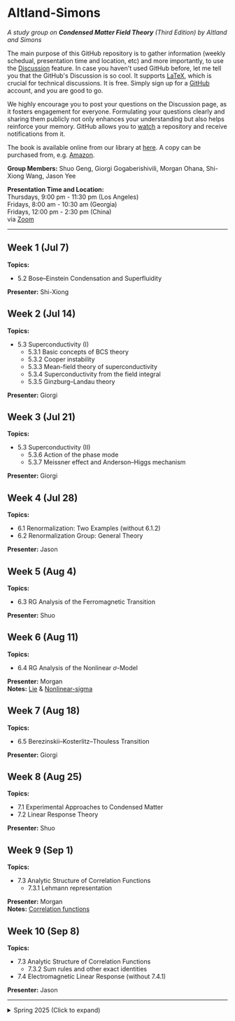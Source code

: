 # Altland-Simons
_A study group on **Condensed Matter Field Theory** (Third Edition) by Altland and Simons_

The main purpose of this GitHub repository is to gather information (weekly schedual, presentation time and location, etc) and more importantly, to use the [Discussion](https://github.com/shwangcmt/Altland-Simons/discussions) feature. In case you haven't used GitHub before, let me tell you that the GitHub's Discussion is so cool. It supports [LaTeX](https://docs.github.com/en/get-started/writing-on-github/working-with-advanced-formatting/writing-mathematical-expressions), which is crucial for technical discussions. It is free. Simply sign up for a [GitHub](https://github.com/signup) account, and you are good to go. 

We highly encourage you to post your questions on the Discussion page, as it fosters engagement for everyone. Formulating your questions clearly and sharing them publicly not only enhances your understanding but also helps reinforce your memory. GitHub allows you to [watch](https://docs.github.com/en/account-and-profile/managing-subscriptions-and-notifications-on-github/setting-up-notifications/configuring-notifications#configuring-your-watch-settings-for-an-individual-repository) a repository and receive notifications from it. 

The book is available online from our library at [here](https://search.library.ucr.edu/discovery/fulldisplay?docid=alma9919759025006531&context=L&vid=01CDL_RIV_INST:UCR&lang=en&search_scope=Everything&adaptor=Local%20Search%20Engine&isFrbr=true&tab=Everything&query=any,contains,altland%20simons&sortby=date_d&facet=frbrgroupid,include,9083417688746215883&offset=0). A copy can be purchased from, e.g. [Amazon](https://www.amazon.com/Condensed-Matter-Theory-Alexander-Altland/dp/1108494609/). 

**Group Members:** Shuo Geng, Giorgi Gogaberishivili, Morgan Ohana, Shi-Xiong Wang, Jason Yee

**Presentation Time and Location:**  
Thursdays, 9:00 pm - 11:30 pm (Los Angeles)  
Fridays, 8:00 am - 10:30 am (Georgia)  
Fridays, 12:00 pm - 2:30 pm (China)  
via [Zoom](https://ucr.zoom.us/my/shixiong)

---

## Week 1 (Jul 7)  
**Topics:**
- 5.2 Bose–Einstein Condensation and Superfluidity

**Presenter:** Shi-Xiong


## Week 2 (Jul 14)  
**Topics:**
- 5.3 Superconductivity (I)
  - 5.3.1 Basic concepts of BCS theory
  - 5.3.2 Cooper instability
  - 5.3.3 Mean-field theory of superconductivity
  - 5.3.4 Superconductivity from the field integral
  - 5.3.5 Ginzburg–Landau theory

**Presenter:** Giorgi


## Week 3 (Jul 21)  
**Topics:**
- 5.3 Superconductivity (II)
  - 5.3.6 Action of the phase mode
  - 5.3.7 Meissner effect and Anderson–Higgs mechanism

**Presenter:** Giorgi


## Week 4 (Jul 28)  
**Topics:**
- 6.1 Renormalization: Two Examples (without 6.1.2)
- 6.2 Renormalization Group: General Theory

**Presenter:** Jason


## Week 5 (Aug 4)  
**Topics:**
- 6.3 RG Analysis of the Ferromagnetic Transition

**Presenter:** Shuo


## Week 6 (Aug 11)  
**Topics:**
- 6.4 RG Analysis of the Nonlinear $\sigma$-Model

**Presenter:** Morgan  
**Notes:** [Lie](Morgan_Lie.pdf) & [Nonlinear-sigma](Morgan_Nonlinear-sigma.pdf)


## Week 7 (Aug 18)  
**Topics:**
- 6.5 Berezinskii–Kosterlitz–Thouless Transition

**Presenter:** Giorgi


## Week 8 (Aug 25)  
**Topics:**
- 7.1 Experimental Approaches to Condensed Matter
- 7.2 Linear Response Theory

**Presenter:** Shuo


## Week 9 (Sep 1)  
**Topics:**
- 7.3 Analytic Structure of Correlation Functions
  - 7.3.1 Lehmann representation

**Presenter:** Morgan  
**Notes:** [Correlation functions](Morgan_Corellation_functions.pdf)


## Week 10 (Sep 8)  
**Topics:**
- 7.3 Analytic Structure of Correlation Functions
  - 7.3.2 Sum rules and other exact identities
- 7.4 Electromagnetic Linear Response (without 7.4.1)

**Presenter:** Jason


---

<details>
<summary> Spring 2025 (Click to expand) </summary>


## Week 1 (Apr 4)  
**Topics:**
- 2.1 Introduction to Second Quantization  
- 2.2 Applications of Second Quantization  
  - 2.2.1 Electrons in a periodic potential  

**Presenter:** Shi-Xiong Wang  
**Notes:** [NotesWeek1](NotesWeek1.pdf) by Shi-Xiong  
**Reference:**
- Feynman, *Statistical Mechanics: A Set of Lectures*, Chapter 6, I followed the way he introduced the second quantization. 
- Schwabl, *Advanced Quantum Mechanics*, Chapter 1
- Nagaosa, *Quantum Field Theory in Strongly Correlated Electronic Systems*, Chapter 3

## Week 2 (Apr 11)  
**Topics:**  
- 2.2 Applications of Second Quantization (cont'd)  
  - 2.2.4 Interacting fermions in one dimension

**Presenter:** Giorgi Gogaberishivili  
**Notes:** [NotesWeek2](NotesWeek2.pdf) by Giorgi  

## Week 3 (Apr 18)  
**Topics:**  
- 3.1 The Path Integral: General Formalism  
- 3.2 Construction of the Path Integral
- 3.3 Advanced Applications of the Feynman Path Integral
  - 3.3.1 Double well potential: tunneling and instantons  
 
**Presenter:** Morgan Ohana  
**Notes:** [NotesWeek3](NotesWeek3.pdf) by Morgan  

## Week 4 (Apr 25)  
**Topics:**  
- 3.4 Construction of the Many-Body Field Integral  

**Presenter:** Shuo Geng  
**Notes:** [NotesWeek4](NotesWeek4.pdf) by Shuo  

## Week 5 (May 2)  
**Topics:**  
- 3.5 Field Integral for the Quantum Partition Function  

**Presenter:** Jason Yee

## Week 6 (May 9)  
**Topics:**  
- 3.6 Field-Theoretical Bosonization: A Case Study

**Presenter:** Giorgi Gogaberishivili  
**Notes:** [NotesWeek6](NotesWeek6.pdf) by Giorgi  

## Week 7 (May 16)  
**Topics:**  
- 4.1 General Concept and Low-Order Expansions  

**Presenter:** Shi-Xiong Wang  
**Reference:**  
- Kardar, *Statistical Physics of Particles*, Chapters 2 & 5 on cumulant expansion

## Week 8 (May 23)  
**Topics:**  
- 4.2 Ground State Energy of the Interacting Electron Gas  

**Presenter:** Shuo Geng

## Week 9 (May 30)  
**Topics:**  
- 4.3 Infinite-Order Expansions  

**Presenter:** Morgan Ohana  
**Notes:** [NotesWeek9](NotesWeek9.pdf) by Morgan  
**Reference:**
- Fradkin, [Physics 583: Advanced Field Theory](https://eduardo.physics.illinois.edu/phys583/physics583.html), [The 1/N expansions](https://eduardo.physics.illinois.edu/phys583/ch17.pdf).

## Week 10 (Jun 6)  
**Topics:**  
- 5.1 Case Study: Plasma Theory of the Electron Gas  

**Presenter:** Jason Yee

</details>
